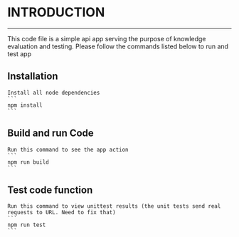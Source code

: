 
# INTRODUCTION
------------

This code file is a simple api app serving the purpose of knowledge evaluation and testing. Please follow the commands listed below to run and test app
## Installation

    Install all node dependencies
    ```
    npm install
    ```

## Build and run Code
    Run this command to see the app action
    ```
    npm run build
    ```
## Test code function
    Run this command to view unittest results (the unit tests send real requests to URL. Need to fix that)
    ```
    npm run test
    ```
    